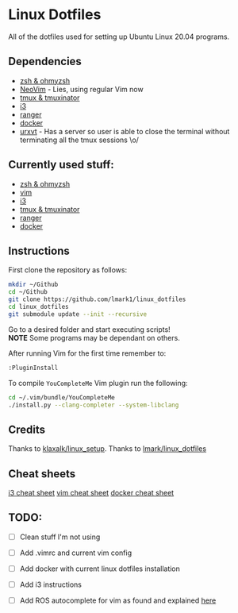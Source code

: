# Linux Dotfiles
All of the dotfiles used for setting up Ubuntu Linux 20.04 programs.  

## Dependencies

* [zsh & ohmyzsh](https://github.com/ohmyzsh/ohmyzsh)
* [NeoVim](https://github.com/neovim/neovim) - Lies, using regular Vim now
* [tmux & tmuxinator](https://github.com/tmux/tmux)
* [i3](https://i3wm.org/)
* [ranger](https://github.com/ranger/ranger)
* [docker](https://www.docker.com/)
* [urxvt](https://wiki.archlinux.org/title/rxvt-unicode) - Has a server so user is able to close the terminal without terminating all the tmux sessions \o/

## Currently used stuff: 
* [zsh & ohmyzsh](https://github.com/ohmyzsh/ohmyzsh)
* [vim](https://www.vim.org/) 
* [i3](https://i3wm.org/)
* [tmux & tmuxinator](https://github.com/tmuxinator/tmuxinator)
* [ranger](https://github.com/ranger/ranger) 
* [docker](https://docs.docker.com/get-started/)

## Instructions

First clone the repository as follows:

```bash
mkdir ~/Github
cd ~/Github
git clone https://github.com/lmark1/linux_dotfiles
cd linux_dotfiles
git submodule update --init --recursive
```

Go to a desired folder and start executing scripts!  
**NOTE** Some programs may be dependant on others.

After running Vim for the first time remember to:
```bash
:PluginInstall
```

To compile ```YouCompleteMe``` Vim plugin run the following:
```bash
cd ~/.vim/bundle/YouCompleteMe
./install.py --clang-completer --system-libclang
```

## Credits

Thanks to [klaxalk/linux_setup](https://github.com/klaxalk/linux-setup/).
Thanks to [lmark/linux_dotfiles](https://github.com/lmark1/linux_dotfiles) 

## Cheat sheets 

[i3 cheat sheet](https://i3wm.org/docs/refcard) 
[vim cheat sheet](https://vim.rtorr.com/) 
[docker cheat sheet](https://dockerlabs.collabnix.com/docker/cheatsheet/) 

## TODO:

- [ ] Clean stuff I'm not using 
- [ ] Add .vimrc and current vim config 
- [ ] Add docker with current linux dotfiles installation 
- [ ] Add i3 instructions 
- [ ] Add ROS autocomplete for vim as found and explained [here](https://discourse.ros.org/t/configuring-vim-ros1-ros2-semantic-c-autocompletion-with-youcompleteme/24401)



